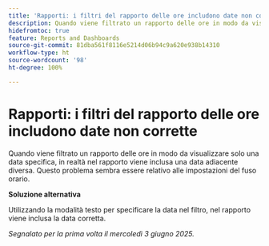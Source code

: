 ```yaml
---
title: 'Rapporti: i filtri del rapporto delle ore includono date non corrette'
description: Quando viene filtrato un rapporto delle ore in modo da visualizzare solo una data specifica, in realtà nel rapporto viene inclusa una data adiacente diversa. Questo problema sembra essere relativo alle impostazioni del fuso orario.
hidefromtoc: true
feature: Reports and Dashboards
source-git-commit: 81dba561f8116e5214d06b94c9a620e938b14310
workflow-type: ht
source-wordcount: '98'
ht-degree: 100%

---
```


# Rapporti: i filtri del rapporto delle ore includono date non corrette

Quando viene filtrato un rapporto delle ore in modo da visualizzare solo una data specifica, in realtà nel rapporto viene inclusa una data adiacente diversa. Questo problema sembra essere relativo alle impostazioni del fuso orario.

**Soluzione alternativa**

Utilizzando la modalità testo per specificare la data nel filtro, nel rapporto viene inclusa la data corretta.

_Segnalato per la prima volta il mercoledì 3 giugno 2025._